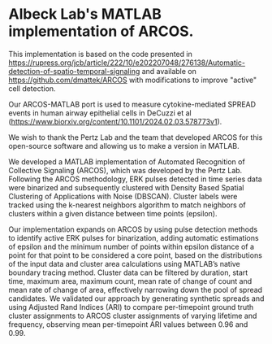 # Albeck Lab's MATLAB implementation of ARCOS.

This implementation is based on the code presented in https://rupress.org/jcb/article/222/10/e202207048/276138/Automatic-detection-of-spatio-temporal-signaling and available on https://github.com/dmattek/ARCOS with modifications to improve "active" cell detection. 

Our ARCOS-MATLAB port is used to measure cytokine-mediated SPREAD events in human airway epithelial cells in DeCuzzi et al (https://www.biorxiv.org/content/10.1101/2024.02.03.578773v1).

We wish to thank the Pertz Lab and the team that developed ARCOS for this open-source software and allowing us to make a version in MATLAB.

We developed a MATLAB implementation of Automated Recognition of Collective Signaling (ARCOS), which was developed by the Pertz Lab. Following the ARCOS methodology, ERK pulses detected in time series data were binarized and subsequently clustered with Density Based Spatial Clustering of Applications with Noise (DBSCAN). Cluster labels were tracked using the k-nearest neighbors algorithm to match neighbors of clusters within a given distance between time points (epsilon).

Our implementation expands on ARCOS by using pulse detection methods to identify active ERK pulses for binarization, adding automatic estimations of epsilon and the minimum number of points within epsilon distance of a point for that point to be considered a core point, based on the distributions of the input data and cluster area calculations using MATLAB’s native boundary tracing method. Cluster data can be filtered by duration, start time, maximum area, maximum count, mean rate of change of count and mean rate of change of area, effectively narrowing down the pool of spread candidates. We validated our approach by generating synthetic spreads and using Adjusted Rand Indices (ARI) to compare per-timepoint ground truth cluster assignments to ARCOS cluster assignments of varying lifetime and frequency, observing mean per-timepoint ARI values between 0.96 and 0.99.
